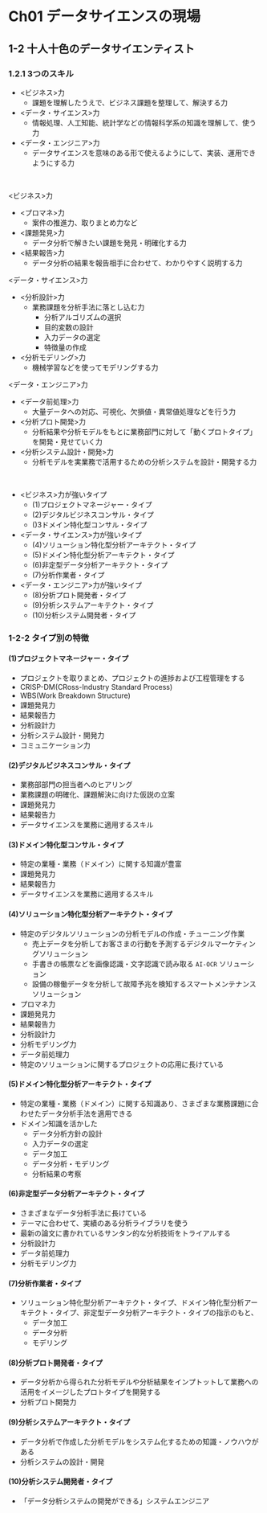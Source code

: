 # Ch01 データサイエンスの現場

## 1-2 十人十色のデータサイエンティスト

### 1.2.1 3つのスキル

- <ビジネス>力
  - 課題を理解したうえで、ビジネス課題を整理して、解決する力
- <データ・サイエンス>力
  - 情報処理、人工知能、統計学などの情報科学系の知識を理解して、使う力
- <データ・エンジニア>力
  - データサイエンスを意味のある形で使えるようにして、実装、運用できようにする力

&nbsp;

<ビジネス>力

- <プロマネ>力
  - 案件の推進力、取りまとめ力など
- <課題発見>力
  - データ分析で解きたい課題を発見・明確化する力
- <結果報告>力
  - データ分析の結果を報告相手に合わせて、わかりやすく説明する力

<データ・サイエンス>力

- <分析設計>力
  - 業務課題を分析手法に落とし込む力
    - 分析アルゴリズムの選択
    - 目的変数の設計
    - 入力データの選定
    - 特徴量の作成
- <分析モデリング>力
  - 機械学習などを使ってモデリングする力

<データ・エンジニア>力

- <データ前処理>力
  - 大量データへの対応、可視化、欠損値・異常値処理などを行う力
- <分析プロト開発>力
  - 分析結果や分析モデルをもとに業務部門に対して「動くプロトタイプ」を開発・見せていく力
- <分析システム設計・開発>力
  - 分析モデルを実業務で活用するための分析システムを設計・開発する力

&nbsp;

- <ビジネス>力が強いタイプ
  - (1)プロジェクトマネージャー・タイプ
  - (2)デジタルビジネスコンサル・タイプ
  - ()3ドメイン特化型コンサル・タイプ
- <データ・サイエンス>力が強いタイプ
  - (4)ソリューション特化型分析アーキテクト・タイプ
  - (5)ドメイン特化型分析アーキテクト・タイプ
  - (6)非定型データ分析アーキテクト・タイプ
  - (7)分析作業者・タイプ
- <データ・エンジニア>力が強いタイプ
  - (8)分析プロト開発者・タイプ
  - (9)分析システムアーキテクト・タイプ
  - (10)分析システム開発者・タイプ

### 1-2-2 タイプ別の特徴

#### (1)プロジェクトマネージャー・タイプ

- プロジェクトを取りまとめ、プロジェクトの進捗および工程管理をする
- CRISP-DM(CRoss-Industry Standard Process)
- WBS(Work Breakdown Structure)
- 課題発見力
- 結果報告力
- 分析設計力
- 分析システム設計・開発力
- コミュニケーション力

#### (2)デジタルビジネスコンサル・タイプ

- 業務部部門の担当者へのヒアリング
- 業務課題の明確化、課題解決に向けた仮説の立案
- 課題発見力
- 結果報告力
- データサイエンスを業務に適用するスキル

#### (3)ドメイン特化型コンサル・タイプ

- 特定の業種・業務（ドメイン）に関する知識が豊富
- 課題発見力
- 結果報告力
- データサイエンスを業務に適用するスキル

#### (4)ソリューション特化型分析アーキテクト・タイプ

- 特定のデジタルソリューションの分析モデルの作成・チューニング作業
  - 売上データを分析してお客さまの行動を予測するデジタルマーケティングソリューション
  - 手書きの帳票などを画像認識・文字認識で読み取る `AI-OCR` ソリューション
  - 設備の稼働データを分析して故障予兆を検知するスマートメンテナンスソリューション
- プロマネ力
- 課題発見力
- 結果報告力
- 分析設計力
- 分析モデリング力
- データ前処理力
- 特定のソリューションに関するプロジェクトの応用に長けている

#### (5)ドメイン特化型分析アーキテクト・タイプ

- 特定の業種・業務（ドメイン）に関する知識あり、さまざまな業務課題に合わせたデータ分析手法を適用できる
- ドメイン知識を活かした
  - データ分析方針の設計
  - 入力データの選定
  - データ加工
  - データ分析・モデリング
  - 分析結果の考察

#### (6)非定型データ分析アーキテクト・タイプ

- さまざまなデータ分析手法に長けている
- テーマに合わせて、実績のある分析ライブラリを使う
- 最新の論文に書かれているサンタン的な分析技術をトライアルする
- 分析設計力
- データ前処理力
- 分析モデリング力

#### (7)分析作業者・タイプ

- ソリューション特化型分析アーキテクト・タイプ、ドメイン特化型分析アーキテクト・タイプ、非定型データ分析アーキテクト・タイプの指示のもと、
  - データ加工
  - データ分析
  - モデリング


#### (8)分析プロト開発者・タイプ

- データ分析から得られた分析モデルや分析結果をインプトットして業務への活用をイメージしたプロトタイプを開発する
- 分析プロト開発力

#### (9)分析システムアーキテクト・タイプ

- データ分析で作成した分析モデルをシステム化するための知識・ノウハウがある
- 分析システムの設計・開発


#### (10)分析システム開発者・タイプ

- 「データ分析システムの開発ができる」システムエンジニア
